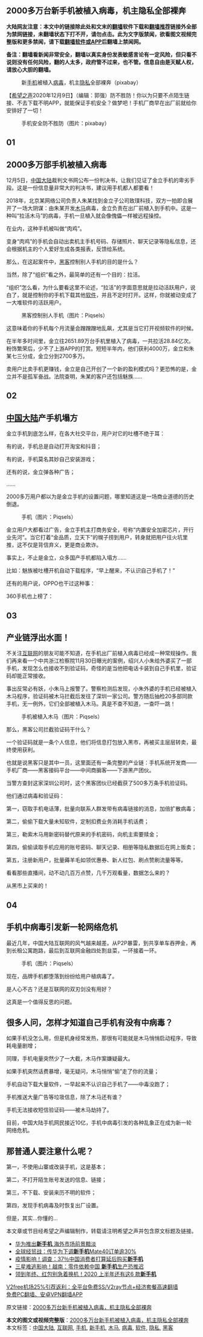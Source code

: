  <h2>2000多万台新手机被植入病毒，机主隐私全部裸奔</h2> <p class="notice"><b>大陆网友注意：本文中的链接除此处和文末的<a href="https://github.com/bannedbook/fanqiang" >翻墙</a>软件下载和<a href="https://github.com/killgcd/justmysocks/blob/master/README.md">翻墙推荐</a>链接外全部为禁网链接，未翻墙状态下打不开，请勿点击。此为文字版禁闻，欲看图文视频完整版和更多禁闻，请下载<a href="https://github.com/bannedbook/fanqiang">翻墙软件或APP</a>后翻墙上禁闻网。</p><p>备注：翻墙看新闻非常安全，翻墙以真实身份发表敏感言论有一定风险，但只看不说则没有任何风险，翻的人太多，政府管不过来，也不管。信息自由是天赋人权，请放心大胆的翻墙。</b></p>  <div class="entry"> <figure><figcaption>新<a href="https://www.bannedbook.org/bnews/tag/%e6%89%8b%e6%9c%ba/" class="st_tag internal_tag" rel="tag" title="标签 手机 下的日志">手机</a>被植入<a href="https://www.bannedbook.org/bnews/tag/%e7%97%85%e6%af%92/" class="st_tag internal_tag" rel="tag" title="标签 病毒 下的日志">病毒</a>，机主<a href="https://www.bannedbook.org/bnews/tag/%e9%9a%90%e7%a7%81/" class="st_tag internal_tag" rel="tag" title="标签 隐私 下的日志">隐私</a>全部裸奔（pixabay）</figcaption></figure> <p>【<span class='wp_keywordlink_affiliate'><a href="https://www.soundofhope.org" title="希望之声" target="_blank">希望之声</a></span>2020年12月9日】（编辑：郭强）防不胜防！你以为只要不点陌生链接、不去下载不明APP，就能保证手机安全？做梦吧！手机厂商早在出厂前就给你安排好了一切！</p> <figure><figcaption>手机安全防不胜防（图片：pixabay）</figcaption></figure> <h2>01</h2> <h2>2000多万部手机被植入病毒</h2> <p>12月5日，<span class='wp_keywordlink_affiliate'><a href="https://www.bannedbook.org/" title="中国" target="_blank">中国</a></span><span class='wp_keywordlink_affiliate'><a href="https://www.bannedbook.org/" title="大陆" target="_blank">大陆</a></span>裁判文书网公布一份判决书，让我们见证了金立手机的卑劣手段。这是一份信息量非常大的判决书，建议用手机都人都要看！</p> <p>2018年，北京某网络公司负责人朱某找到金立子公司致璞科技，双方一拍即合展开了一场大阴谋：由朱某开发<a href="https://www.bannedbook.org/bnews/tag/%E6%9C%A8%E9%A9%AC/" class="st_tag internal_tag" rel="tag" title="标签 木马 下的日志">木马</a>病毒，金立负责在出厂前植入到手机中。这是一种叫“拉活木马”的病毒，手机一旦植入就会像傀儡一样被远程操控。</p> <p>在业内，这种手机被叫做“肉鸡”。</p> <p>变身“肉鸡”的手机会自动出卖机主手机号码、存储照片、聊天记录等隐私信息，还会根据机主的个人爱好生成各类报表，反馈给系统。</p> <p>那么，在这起案件中，<a href="https://www.bannedbook.org/bnews/tag/%e9%bb%91%e5%ae%a2/" class="st_tag internal_tag" rel="tag" title="标签 黑客 下的日志">黑客</a>控制别人手机的目的是什么？</p> <p>当然，除了“组织”看之外，最简单的还有一个目的：拉活。</p> <p>“组织”怎么看，为什么要看这里不论述，“拉活”的字面意思就是拉动活跃用户，说白了，就是控制你的手机下载其他<a href="https://www.bannedbook.org/bnews/tag/%e8%bd%af%e4%bb%b6/" class="st_tag internal_tag" rel="tag" title="标签 软件 下的日志">软件</a>，并且不定时打开。这样，你就被动变成了一大堆软件的活跃用户。</p> <figure><figcaption>黑客控制别人手机（图片：Piqsels）</figcaption></figure> <p>这意味着你的手机每个月流量会蹭蹭蹭地乱飙，尤其是当它打开视频软件的时候。</p> <p>在半年多时间里，金立往2651.89万台手机里植入了病毒，一共拉活28.84亿次。粉饰繁荣后，少不了上游APP的打赏。短短半年内，他们获利4000万，金立和朱某七三分成，金立分到2700多万。</p> <p>卖用户比卖手机更赚钱，金立是自己开创了一个新的盈利模式吗？更恐怖的是，金立并不是孤军奋战。法院查明，朱某的客户还包括魅族……</p> <h2>02</h2> <h2><a href="https://www.bannedbook.org/bnews/tag/%e4%b8%ad%e5%9b%bd%e5%a4%a7%e9%99%86/" class="st_tag internal_tag" rel="tag" title="标签 中国大陆 下的日志">中国大陆</a>产手机塌方</h2> <p>金立手机到底怎么样，在各大社交平台，用户对它的吐槽不绝于耳：</p> <p>有的说，手机总是自动打开淘宝和抖音；</p>  <p>有的说，手机莫名其妙自己安装游戏；</p> <p>还有的说，金立弹各种广告；</p> <p>……</p> <p>2000多万用户都以为是金立手机的设置问题，哪里知道这是一场商业道德的历史倒退。</p> <figure><figcaption>手机（图片：Piqsels）</figcaption></figure> <p>金立用户大都看过广告，金立手机主打商务安全，号称“内置安全加密芯片，开行业先河”。当它打着“金品质，立天下”的幌子捞到用户，转身就把用户往火坑里推，这不仅是背信弃义，更是商业欺诈。</p> <p>事实上，不止是金立，众多国产手机都陷入塌方……</p> <p>比如：魅族被吐槽开机自动下载程序，“早上醒来，不认识自己手机了！”</p> <p>还有的用户说，OPPO也干过这种事：</p> <p>360手机也上榜了：</p> <h2>03</h2> <h2>产业链浮出水面！</h2> <p>不关注<a href="https://www.bannedbook.org/bnews/tag/%e4%ba%92%e8%81%94%e7%bd%91/" class="st_tag internal_tag" rel="tag" title="标签 互联网 下的日志">互联网</a>的朋友可能不知道，在手机出厂前植入病毒已经成一种常规操作。我们再来看一个中共浙江检察院11月30日曝光的案例，绍兴人小朱给外婆买了一部手机，发现怎么也接收不到验证码，奇怪的是当他把电话卡装到自己手机里，验证码却能正常接收。</p> <p>事出反常必有妖，小朱马上报警了。警察检测后发现，小朱外婆的手机已经被植入木马程序，验证码被木马拦截后发往了深圳一家公司。警方随后抽检20多部同款手机，无一例外，它们全部被植入木马。真是不查不知道，一查吓一跳！</p> <figure><figcaption>手机被植入木马（图片：Piqsels）</figcaption></figure> <p>那么，黑客公司拦截验证码干什么？</p> <p>一个验证码就是一条个人信息，他们将信息打包放入黑市，再被买主层层转卖，最终使用获利。</p>  <p>也就是说黑客只是其中一员，这里面还有一条完整的产业链：手机系统开发商——手机厂商——黑客接码平台——中间商掮客——下游黑产团伙。</p> <p>当警方查封这家深圳公司时，这个黑客团伙已经截获了500多万条手机验证码。</p> <p>他们通过病毒和验证码：</p> <p>第一，窃取手机电话薄，批量向联系人群发带有病毒链接的消息，加倍扩散病毒；</p> <p>第二，偷偷下载大量未知软件，定制扣费业务消耗手机话费；</p> <p>第三，勒索木马用新密码替代原来的手机密码，向机主索要赎金；</p> <p>第四，偷偷读取手机应用的账号密码、聊天记录、相册等隐私数据后在网上贩卖；</p> <p>第五，注册新用户，批量薅羊毛如领优惠券、新人红包、刷点赞刷流量等等。</p> <p>看看那些直播间，动不动几百万点赞，几千万观看量，数据怎么来的？</p> <p>从黑市上买来的！</p> <h2>04</h2> <h2>手机中病毒引发新一轮网络危机</h2> <p>最近几年，中国大陆互联网的风气越来越差。从P2P暴雷，到共享单车吞押金，再到长租公寓跑路，最后到互联网金融四处割韭菜，一环接着一环。</p> <figure><figcaption>手机（图片：Piqsels）</figcaption></figure> <p>现在，品牌手机都堕落到纷纷给用户植病毒了。</p> <p>是人心不古？还是互联网的双刃剑没有用好？</p>  <p>这真是一个值得反思的问题。</p> <h2><strong>很多人问，怎样才知道自己手机有没有中病毒？</strong></h2> <p>如果手机没怎么用，但是机身经常发热，那很有可能就是木马悄悄启动程序，导致耗电量剧增；</p> <p>同理，手机电量突然少了一大截，木马作案嫌疑最大。</p> <p>如果手机突然话费暴增，毫无疑问，木马悄悄“偷”走了你的流量；</p> <p>手机自动下载大量软件，一早起来不认识自己手机了——中毒没跑了；</p> <p>手机推送大量广告等垃圾信息，除了木马还有谁？</p> <p>手机无法接收短信验证码——被木马劫持了。</p> <p>目前，中国大陆手机网民接近10亿，手机中病毒引发的各种乱象正在成为新一轮网络危机。</p> <h2><strong>那普通人要注意什么呢？</strong></h2> <p>第一，不使用山寨或改装手机，这是基本；</p> <p>第二，不打开陌生账号发送的信息、链接；</p> <p>第三，不下载、安装来历不明的软件；</p> <p>第四，发现手机病毒及时恢复出厂设置。</p> <p>但是，其实&#8230;你懂的&#8230;</p>  <p>本文章或节目经希望之声编辑制作，转载请注明希望之声并包含原文标题及链接。</p> <ul class='op-related-articles' title='相关阅读'> <li><a href='https://www.bannedbook.org/bnews/headline/20201023/1418654.html' target='_blank'>华为推出<b>新手机</b> 海外市场前景黯淡</a></li> <li><a href='https://www.bannedbook.org/bnews/finance/20200907/1392331.html' target='_blank'>全球经贸战：传华为下调<b>新手机</b>Mate40订单逾30%</a></li> <li><a href='https://www.bannedbook.org/bnews/finance/20200408/1308365.html' target='_blank'>疫情影响！调查：37％中国消费者打算延后购买<b>新手机</b></a></li> <li><a href='https://www.bannedbook.org/bnews/cnnews/20200222/1281278.html' target='_blank'>三星难逃影响！越南：零件依赖中国 <b>新手机</b>生产恐推迟</a></li> <li><a href='https://www.bannedbook.org/bnews/funmedia/20200127/1265774.html' target='_blank'>领到年终、红包别急着换机！2020 上半年还有这6 款<b>新手机</b></a></li> </ul> <p class="texttj"> <a href="https://github.com/bannedbook/fanqiang/wiki/V2ray%E6%9C%BA%E5%9C%BA" target="_blank">V2free机场25%引荐返利：全平台免费SS/V2ray节点+经济套餐高速翻墙</a><br/> <a href="https://github.com/bannedbook/fanqiang/wiki/%E7%A6%81%E9%97%BB%E7%BD%91%E5%AE%89%E5%8D%93%E7%BF%BB%E5%A2%99%E6%96%B0%E9%97%BBAPP" target="_blank">免费PC翻墙、安卓VPN翻墙APP</a></p><p>原文链接：<a class="src_link"  href="https://www.soundofhope.org/post/451888" target="_blank">2000多万台新手机被植入病毒，机主隐私全部裸奔</a></p><a name='sharetosocial'></a>       <div><b>本文的图文或视频完整版</b>：<a href='https://www.bannedbook.org/bnews/comments/20201210/1445042.html'>2000多万台新手机被植入病毒，机主隐私全部裸奔</a></div>  </div><!--END ENTRY--> <div class="postfooter"> <div>本文标签：<a href="https://www.bannedbook.org/bnews/tag/%e4%b8%ad%e5%9b%bd%e5%a4%a7%e9%99%86/" rel="tag">中国大陆</a>, <a href="https://www.bannedbook.org/bnews/tag/%e4%ba%92%e8%81%94%e7%bd%91/" rel="tag">互联网</a>, <a href="https://www.bannedbook.org/bnews/tag/%e6%89%8b%e6%9c%ba/" rel="tag">手机</a>, <a href="https://www.bannedbook.org/bnews/tag/%E6%96%B0%E6%89%8B%E6%9C%BA/" rel="tag">新手机</a>, <a href="https://www.bannedbook.org/bnews/tag/%E6%9C%A8%E9%A9%AC/" rel="tag">木马</a>, <a href="https://www.bannedbook.org/bnews/tag/%e7%97%85%e6%af%92/" rel="tag">病毒</a>, <a href="https://www.bannedbook.org/bnews/tag/%e8%bd%af%e4%bb%b6/" rel="tag">软件</a>, <a href="https://www.bannedbook.org/bnews/tag/%e9%9a%90%e7%a7%81/" rel="tag">隐私</a>, <a href="https://www.bannedbook.org/bnews/tag/%e9%bb%91%e5%ae%a2/" rel="tag">黑客</a></div>  </div><!--END POSTFOOTER--> 